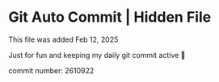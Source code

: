 # Git Auto Commit | Hidden File

This file was added Feb 12, 2025

Just for fun and keeping my daily git commit active 🤪

commit number: 2610922

